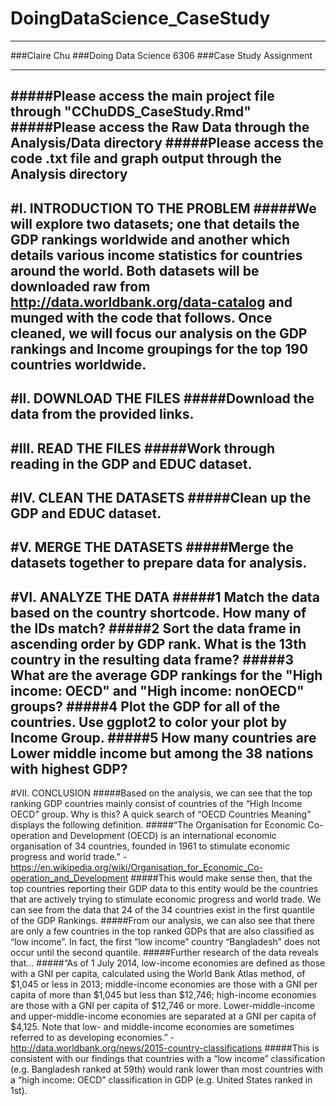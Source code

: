 # DoingDataScience_CaseStudy
__________________________

###Claire Chu
###Doing Data Science 6306
###Case Study Assignment

---------------------------
#####Please access the main project file through "CChuDDS_CaseStudy.Rmd"
#####Please access the Raw Data through the Analysis/Data directory
#####Please access the code .txt file and graph output through the Analysis directory
-----------------------------
#I. INTRODUCTION TO THE PROBLEM
#####We will explore two datasets; one that details the GDP rankings worldwide and another which details various income statistics for countries around the world. Both datasets will be downloaded raw from http://data.worldbank.org/data-catalog and munged with the code that follows. Once cleaned, we will focus our analysis on the GDP rankings and Income groupings for the top 190 countries worldwide.
--------------------------
#II. DOWNLOAD THE FILES
#####Download the data from the provided links.
--------------------------
#III. READ THE FILES
#####Work through reading in the GDP and EDUC dataset.
--------------------------
#IV. CLEAN THE DATASETS
#####Clean up the GDP and EDUC dataset.
--------------------------
#V. MERGE THE DATASETS
#####Merge the datasets together to prepare data for analysis.
---------------------------
#VI. ANALYZE THE DATA
#####1	Match the data based on the country shortcode. How many of the IDs match? 
#####2	Sort the data frame in ascending order by GDP rank. What is the 13th country in the resulting data frame?
#####3	What are the average GDP rankings for the "High income: OECD" and "High income: nonOECD" groups? 
#####4	Plot the GDP for all of the countries. Use ggplot2 to color your plot by Income Group.
#####5	How many countries are Lower middle income but among the 38 nations with highest GDP?
---------------------------
#VII. CONCLUSION
#####Based on the analysis, we can see that the top ranking GDP countries mainly consist of countries of the “High Income OECD” group. Why is this? A quick search of “OECD Countries Meaning” displays the following definition.
#####“The Organisation for Economic Co-operation and Development (OECD) is an international economic organisation of 34 countries, founded in 1961 to stimulate economic progress and world trade.” -https://en.wikipedia.org/wiki/Organisation_for_Economic_Co-operation_and_Development
#####This would make sense then, that the top countries reporting their GDP data to this entity would be the countries that are actively trying to stimulate economic progress and world trade. We can see from the data that 24 of the 34 countries exist in the first quantile of the GDP Rankings.
#####From our analysis, we can also see that there are only a few countries in the top ranked GDPs that are also classified as “low income”. In fact, the first “low income” country “Bangladesh” does not occur until the second quantile.
#####Further research of the data reveals that…
#####“As of 1 July 2014, low-income economies are defined as those with a GNI per capita, calculated using the World Bank Atlas method, of $1,045 or less in 2013; middle-income economies are those with a GNI per capita of more than $1,045 but less than $12,746; high-income economies are those with a GNI per capita of $12,746 or more. Lower-middle-income and upper-middle-income economies are separated at a GNI per capita of $4,125. Note that low- and middle-income economies are sometimes referred to as developing economies.” -http://data.worldbank.org/news/2015-country-classifications
#####This is consistent with our findings that countries with a “low income” classification (e.g. Bangladesh ranked at 59th) would rank lower than most countries with a “high income: OECD” classification in GDP (e.g. United States ranked in 1st).
